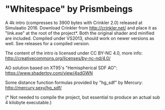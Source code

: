 # "Whitespace" by Prismbeings

A 4k intro (compresses to 3900 bytes with Crinkler 2.0) released at Simulaatio 2016. Download Crinkler from http://crinkler.net/ and place it as "link.exe" at the root of the project*. Both the original shader and minified are included. Compiled under VS2013, should work on newer versions as well. See releases for a compiled version.

The content of the intro is licensed under CC BY-NC 4.0, more info: http://creativecommons.org/licenses/by-nc-nd/4.0/

AO solution based on XT95's "Hemispherical SDF AO": https://www.shadertoy.com/view/4sdGWN

Some distance function formulas provided by "hg_sdf" by Mercury: http://mercury.sexy/hg_sdf/

(* Not needed to compile the project, but essential to produce an actual sub 4 kilobyte executable.)
